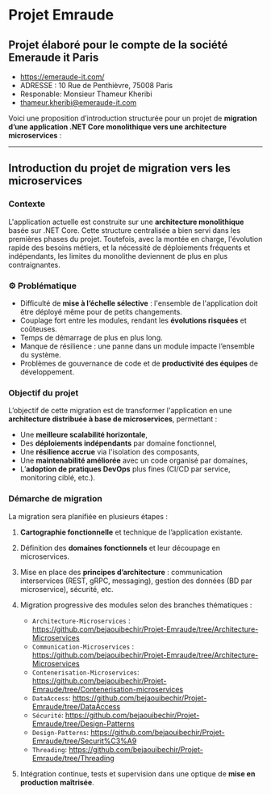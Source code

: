 # Projet Emraude 
## Projet élaboré pour le compte de la société Emeraude it Paris
- https://emeraude-it.com/
- ADRESSE : 10 Rue de Penthièvre, 75008 Paris 
- Responable: Monsieur Thameur Kheribi
- thameur.kheribi@emeraude-it.com


Voici une proposition d’introduction structurée pour un projet de **migration d’une application .NET Core monolithique vers une architecture microservices** :

---

##  **Introduction du projet de migration vers les microservices**

###  Contexte

L'application actuelle est construite sur une **architecture monolithique** basée sur .NET Core. Cette structure centralisée a bien servi dans les premières phases du projet. Toutefois, avec la montée en charge, l'évolution rapide des besoins métiers, et la nécessité de déploiements fréquents et indépendants, les limites du monolithe deviennent de plus en plus contraignantes.

### ⚙️ Problématique

* Difficulté de **mise à l’échelle sélective** : l'ensemble de l'application doit être déployé même pour de petits changements.
* Couplage fort entre les modules, rendant les **évolutions risquées** et coûteuses.
* Temps de démarrage de plus en plus long.
* Manque de résilience : une panne dans un module impacte l’ensemble du système.
* Problèmes de gouvernance de code et de **productivité des équipes** de développement.

###  Objectif du projet

L’objectif de cette migration est de transformer l'application en une **architecture distribuée à base de microservices**, permettant :

* Une **meilleure scalabilité horizontale**,
* Des **déploiements indépendants** par domaine fonctionnel,
* Une **résilience accrue** via l'isolation des composants,
* Une **maintenabilité améliorée** avec un code organisé par domaines,
* L’**adoption de pratiques DevOps** plus fines (CI/CD par service, monitoring ciblé, etc.).

### Démarche de migration

La migration sera planifiée en plusieurs étapes :

1. **Cartographie fonctionnelle** et technique de l’application existante.
2. Définition des **domaines fonctionnels** et leur découpage en microservices.
3. Mise en place des **principes d’architecture** : communication interservices (REST, gRPC, messaging), gestion des données (BD par microservice), sécurité, etc.
4. Migration progressive des modules selon des branches thématiques :

   * `Architecture-Microservices` : https://github.com/bejaouibechir/Projet-Emraude/tree/Architecture-Microservices
   * `Communication-Microservices` : https://github.com/bejaouibechir/Projet-Emraude/tree/Architecture-Microservices
   * `Contenerisation-Microservices`: https://github.com/bejaouibechir/Projet-Emraude/tree/Contenerisation-microservices
   * `DataAccess`: https://github.com/bejaouibechir/Projet-Emraude/tree/DataAccess
   * `Sécurité`: https://github.com/bejaouibechir/Projet-Emraude/tree/Design-Patterns
   * `Design-Patterns`: https://github.com/bejaouibechir/Projet-Emraude/tree/Securit%C3%A9
   * `Threading`: https://github.com/bejaouibechir/Projet-Emraude/tree/Threading
5. Intégration continue, tests et supervision dans une optique de **mise en production maîtrisée**.
